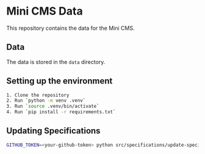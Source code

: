 # Mini CMS Data

This repository contains the data for the Mini CMS.

## Data

The data is stored in the `data` directory.

## Setting up the environment

```bash
1. Clone the repository
2. Run `python -m venv .venv`
3. Run `source .venv/bin/activate`
4. Run `pip install -r requirements.txt`
```

## Updating Specifications

```bash
GITHUB_TOKEN=<your-github-token> python src/specifications/update-specifications.py
```
